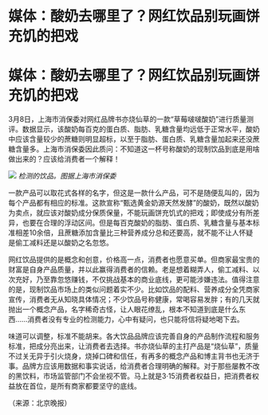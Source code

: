 # 媒体：酸奶去哪里了？网红饮品别玩画饼充饥的把戏

# 媒体：酸奶去哪里了？网红饮品别玩画饼充饥的把戏

3月8日，上海市消保委对网红品牌书亦烧仙草的一款“草莓啵啵酸奶”进行质量测评。数据显示，该酸奶每百克的蛋白质、脂肪、乳糖含量均远低于正常水平，酸奶中应该含量较少的蔗糖则明显超标，以至于脂肪、蛋白质、乳糖含量加起来还没蔗糖含量多。上海市消保委因此质问：不知道这一杯号称酸奶的现制饮品到底是用啥做出来的？应该给消费者一个解释！

![](https://inews.gtimg.com/om_bt/OyxKjXpRSwg4XPod4cTEMe9b6GznMP-5xgwtUs9LxKUtAAA/1000)
_检测的饮品。图据上海市消保委_

一款产品可以取花式各样的名字，但这是一款什么产品，可不是随便乱叫的，因为每个产品都有相应的标准。这款宣称“甄选黄金奶源天然发酵”的酸奶，既然以酸奶为卖点，就应该对酸奶成分保质保量，不能玩画饼充饥式的把戏；即使成分有所差异，也要在合理的浮动区间。但是每百克酸奶的脂肪、蛋白质、乳糖含量与基本标准相差10余倍，且蔗糖添加含量比三种营养成分总和还要高，就不能不让人怀疑是偷工减料还是以酸奶之名忽悠。

网红饮品提供的是概念和创意，价格高一点，消费者也愿意买单。但商家最宝贵的财富是自身产品质量，并以此赢得消费者的信赖。老是想着糊弄人，偷工减料、以次充好，乃至靠忽悠赚钱，不仅挑战基本的商业底线，更可能涉嫌违法。值得注意的是，现制饮品市场上的类似问题着实不少。比如饮品的配料、营养成分全凭商家宣传，消费者无从知晓具体情况；不少饮品号称健康，常喝容易发胖；有的几天就抛出一个概念产品，名字稀奇古怪，让人眼花缭乱，根本不知道到底是什么东西……消费者没有专业的检测能力，心中有疑问，也只能将信将疑地喝下去。

味道可以调整，标准不能胡来。各大饮品品牌应该完善自身的产品制作流程和服务标准，把成分亮出来，让消费者去选择。书亦烧仙草的主打产品是“烧仙草”，质量不过关无异于引火烧身，烧掉口碑和信任，有再多的概念产品和博主背书也无济于事。品牌方应该用数据和事实说话，给消费者合理明确的解释。对于那些屡教不改的黑饮料，市场监管部门不会坐视不管。马上就是3·15消费者权益日，把消费者权益放在首位，是所有商家都要坚守的底线。

（来源：北京晚报）

